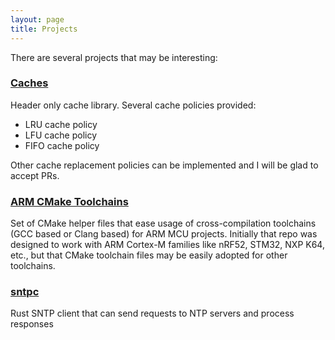 ```yaml
---
layout: page
title: Projects
---
```


There are several projects that may be interesting:

### [Caches](https://github.com/vpetrigo/caches)

Header only cache library. Several cache policies provided:
- LRU cache policy
- LFU cache policy
- FIFO cache policy

Other cache replacement policies can be implemented and I will be glad to accept PRs.

### [ARM CMake Toolchains](https://github.com/vpetrigo/arm-cmake-toolchains)

Set of CMake helper files that ease usage of cross-compilation toolchains (GCC based or Clang based)
for ARM MCU projects. Initially that repo was designed to work with ARM Cortex-M families like
nRF52, STM32, NXP K64, etc., but that CMake toolchain files may be easily adopted for other toolchains.

### [sntpc](https://github.com/vpetrigo/sntpc)

Rust SNTP client that can send requests to NTP servers and process responses